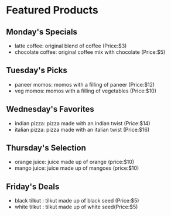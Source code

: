 # Featured Products

## Monday's Specials
- latte coffee: original blend of coffee (Price:$3)
- chocolate coffee: original coffee mix with chocolate (Price:$5)


## Tuesday's Picks
- paneer momos: momos with a filling of paneer (Price:$12)
- veg momos: momos with a filling of vegetables (Price:$10)


## Wednesday's Favorites
- indian pizza: pizza made with an indian twist  (Price:$14)
- italian pizza: pizza made with an italian twist  (Price:$16)


## Thursday's Selection
- orange juice: juice made up of orange (price:$10)
- mango juice: juice made up of mangoes (price:$10)


## Friday's Deals
- black tilkut : tilkut made up of black seed (Price:$5)
- white tilkut : tilkut made up of white seed(Price:$5)

